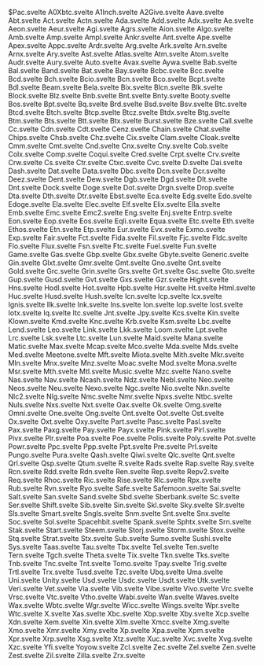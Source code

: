 $Pac.svelte
A0Xbtc.svelte
A1Inch.svelte
A2Give.svelte
Aave.svelte
Abt.svelte
Act.svelte
Actn.svelte
Ada.svelte
Add.svelte
Adx.svelte
Ae.svelte
Aeon.svelte
Aeur.svelte
Agi.svelte
Agrs.svelte
Aion.svelte
Algo.svelte
Amb.svelte
Amp.svelte
Ampl.svelte
Ankr.svelte
Ant.svelte
Ape.svelte
Apex.svelte
Appc.svelte
Ardr.svelte
Arg.svelte
Ark.svelte
Arn.svelte
Arnx.svelte
Ary.svelte
Ast.svelte
Atlas.svelte
Atm.svelte
Atom.svelte
Audr.svelte
Aury.svelte
Auto.svelte
Avax.svelte
Aywa.svelte
Bab.svelte
Bal.svelte
Band.svelte
Bat.svelte
Bay.svelte
Bcbc.svelte
Bcc.svelte
Bcd.svelte
Bch.svelte
Bcio.svelte
Bcn.svelte
Bco.svelte
Bcpt.svelte
Bdl.svelte
Beam.svelte
Bela.svelte
Bix.svelte
Blcn.svelte
Blk.svelte
Block.svelte
Blz.svelte
Bnb.svelte
Bnt.svelte
Bnty.svelte
Booty.svelte
Bos.svelte
Bpt.svelte
Bq.svelte
Brd.svelte
Bsd.svelte
Bsv.svelte
Btc.svelte
Btcd.svelte
Btch.svelte
Btcp.svelte
Btcz.svelte
Btdx.svelte
Btg.svelte
Btm.svelte
Bts.svelte
Btt.svelte
Btx.svelte
Burst.svelte
Bze.svelte
Call.svelte
Cc.svelte
Cdn.svelte
Cdt.svelte
Cenz.svelte
Chain.svelte
Chat.svelte
Chips.svelte
Chsb.svelte
Chz.svelte
Cix.svelte
Clam.svelte
Cloak.svelte
Cmm.svelte
Cmt.svelte
Cnd.svelte
Cnx.svelte
Cny.svelte
Cob.svelte
Colx.svelte
Comp.svelte
Coqui.svelte
Cred.svelte
Crpt.svelte
Crv.svelte
Crw.svelte
Cs.svelte
Ctr.svelte
Ctxc.svelte
Cvc.svelte
D.svelte
Dai.svelte
Dash.svelte
Dat.svelte
Data.svelte
Dbc.svelte
Dcn.svelte
Dcr.svelte
Deez.svelte
Dent.svelte
Dew.svelte
Dgb.svelte
Dgd.svelte
Dlt.svelte
Dnt.svelte
Dock.svelte
Doge.svelte
Dot.svelte
Drgn.svelte
Drop.svelte
Dta.svelte
Dth.svelte
Dtr.svelte
Ebst.svelte
Eca.svelte
Edg.svelte
Edo.svelte
Edoge.svelte
Ela.svelte
Elec.svelte
Elf.svelte
Elix.svelte
Ella.svelte
Emb.svelte
Emc.svelte
Emc2.svelte
Eng.svelte
Enj.svelte
Entrp.svelte
Eon.svelte
Eop.svelte
Eos.svelte
Eqli.svelte
Equa.svelte
Etc.svelte
Eth.svelte
Ethos.svelte
Etn.svelte
Etp.svelte
Eur.svelte
Evx.svelte
Exmo.svelte
Exp.svelte
Fair.svelte
Fct.svelte
Fida.svelte
Fil.svelte
Fjc.svelte
Fldc.svelte
Flo.svelte
Flux.svelte
Fsn.svelte
Ftc.svelte
Fuel.svelte
Fun.svelte
Game.svelte
Gas.svelte
Gbp.svelte
Gbx.svelte
Gbyte.svelte
Generic.svelte
Gin.svelte
Glxt.svelte
Gmr.svelte
Gmt.svelte
Gno.svelte
Gnt.svelte
Gold.svelte
Grc.svelte
Grin.svelte
Grs.svelte
Grt.svelte
Gsc.svelte
Gto.svelte
Gup.svelte
Gusd.svelte
Gvt.svelte
Gxs.svelte
Gzr.svelte
Hight.svelte
Hns.svelte
Hodl.svelte
Hot.svelte
Hpb.svelte
Hsr.svelte
Ht.svelte
Html.svelte
Huc.svelte
Husd.svelte
Hush.svelte
Icn.svelte
Icp.svelte
Icx.svelte
Ignis.svelte
Ilk.svelte
Ink.svelte
Ins.svelte
Ion.svelte
Iop.svelte
Iost.svelte
Iotx.svelte
Iq.svelte
Itc.svelte
Jnt.svelte
Jpy.svelte
Kcs.svelte
Kin.svelte
Klown.svelte
Kmd.svelte
Knc.svelte
Krb.svelte
Ksm.svelte
Lbc.svelte
Lend.svelte
Leo.svelte
Link.svelte
Lkk.svelte
Loom.svelte
Lpt.svelte
Lrc.svelte
Lsk.svelte
Ltc.svelte
Lun.svelte
Maid.svelte
Mana.svelte
Matic.svelte
Max.svelte
Mcap.svelte
Mco.svelte
Mda.svelte
Mds.svelte
Med.svelte
Meetone.svelte
Mft.svelte
Miota.svelte
Mith.svelte
Mkr.svelte
Mln.svelte
Mnx.svelte
Mnz.svelte
Moac.svelte
Mod.svelte
Mona.svelte
Msr.svelte
Mth.svelte
Mtl.svelte
Music.svelte
Mzc.svelte
Nano.svelte
Nas.svelte
Nav.svelte
Ncash.svelte
Ndz.svelte
Nebl.svelte
Neo.svelte
Neos.svelte
Neu.svelte
Nexo.svelte
Ngc.svelte
Nio.svelte
Nkn.svelte
Nlc2.svelte
Nlg.svelte
Nmc.svelte
Nmr.svelte
Npxs.svelte
Ntbc.svelte
Nuls.svelte
Nxs.svelte
Nxt.svelte
Oax.svelte
Ok.svelte
Omg.svelte
Omni.svelte
One.svelte
Ong.svelte
Ont.svelte
Oot.svelte
Ost.svelte
Ox.svelte
Oxt.svelte
Oxy.svelte
Part.svelte
Pasc.svelte
Pasl.svelte
Pax.svelte
Paxg.svelte
Pay.svelte
Payx.svelte
Pink.svelte
Pirl.svelte
Pivx.svelte
Plr.svelte
Poa.svelte
Poe.svelte
Polis.svelte
Poly.svelte
Pot.svelte
Powr.svelte
Ppc.svelte
Ppp.svelte
Ppt.svelte
Pre.svelte
Prl.svelte
Pungo.svelte
Pura.svelte
Qash.svelte
Qiwi.svelte
Qlc.svelte
Qnt.svelte
Qrl.svelte
Qsp.svelte
Qtum.svelte
R.svelte
Rads.svelte
Rap.svelte
Ray.svelte
Rcn.svelte
Rdd.svelte
Rdn.svelte
Ren.svelte
Rep.svelte
Repv2.svelte
Req.svelte
Rhoc.svelte
Ric.svelte
Rise.svelte
Rlc.svelte
Rpx.svelte
Rub.svelte
Rvn.svelte
Ryo.svelte
Safe.svelte
Safemoon.svelte
Sai.svelte
Salt.svelte
San.svelte
Sand.svelte
Sbd.svelte
Sberbank.svelte
Sc.svelte
Ser.svelte
Shift.svelte
Sib.svelte
Sin.svelte
Skl.svelte
Sky.svelte
Slr.svelte
Sls.svelte
Smart.svelte
Sngls.svelte
Snm.svelte
Snt.svelte
Snx.svelte
Soc.svelte
Sol.svelte
Spacehbit.svelte
Spank.svelte
Sphtx.svelte
Srn.svelte
Stak.svelte
Start.svelte
Steem.svelte
Storj.svelte
Storm.svelte
Stox.svelte
Stq.svelte
Strat.svelte
Stx.svelte
Sub.svelte
Sumo.svelte
Sushi.svelte
Sys.svelte
Taas.svelte
Tau.svelte
Tbx.svelte
Tel.svelte
Ten.svelte
Tern.svelte
Tgch.svelte
Theta.svelte
Tix.svelte
Tkn.svelte
Tks.svelte
Tnb.svelte
Tnc.svelte
Tnt.svelte
Tomo.svelte
Tpay.svelte
Trig.svelte
Trtl.svelte
Trx.svelte
Tusd.svelte
Tzc.svelte
Ubq.svelte
Uma.svelte
Uni.svelte
Unity.svelte
Usd.svelte
Usdc.svelte
Usdt.svelte
Utk.svelte
Veri.svelte
Vet.svelte
Via.svelte
Vib.svelte
Vibe.svelte
Vivo.svelte
Vrc.svelte
Vrsc.svelte
Vtc.svelte
Vtho.svelte
Wabi.svelte
Wan.svelte
Waves.svelte
Wax.svelte
Wbtc.svelte
Wgr.svelte
Wicc.svelte
Wings.svelte
Wpr.svelte
Wtc.svelte
X.svelte
Xas.svelte
Xbc.svelte
Xbp.svelte
Xby.svelte
Xcp.svelte
Xdn.svelte
Xem.svelte
Xin.svelte
Xlm.svelte
Xmcc.svelte
Xmg.svelte
Xmo.svelte
Xmr.svelte
Xmy.svelte
Xp.svelte
Xpa.svelte
Xpm.svelte
Xpr.svelte
Xrp.svelte
Xsg.svelte
Xtz.svelte
Xuc.svelte
Xvc.svelte
Xvg.svelte
Xzc.svelte
Yfi.svelte
Yoyow.svelte
Zcl.svelte
Zec.svelte
Zel.svelte
Zen.svelte
Zest.svelte
Zil.svelte
Zilla.svelte
Zrx.svelte